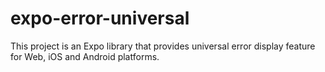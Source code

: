 # expo-error-universal
This project is an Expo library that provides universal error display feature for Web, iOS and Android platforms.

